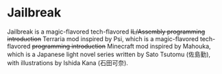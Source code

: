 # Jailbreak
Jailbreak is a magic-flavored tech-flavored ~~IL/Assembly programming introduction~~ Terraria mod inspired by Psi, which is a magic-flavored tech-flavored ~~programming introduction~~ Minecraft mod inspired by Mahouka, which is a Japanese light novel series written by Sato Tsutomu (佐島勤), with illustrations by Ishida Kana (石田可奈).
